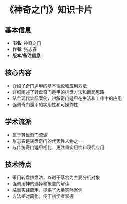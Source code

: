 # 《神奇之门》知识卡片

## 基本信息
- **书名**: 神奇之门
- **作者**: 张志春
- **版本/备注信息**:

## 核心内容
- 介绍了奇门遁甲的基本理论和应用方法
- 详细阐述了转盘奇门遁甲的排盘方法和断局思路
- 结合现代实际案例，讲解奇门遁甲在生活和工作中的应用
- 强调奇门遁甲的实用性和可操作性

## 学术流派
- 属于转盘奇门流派
- 张志春是转盘奇门的代表性人物之一
- 与传统奇门遁甲相比，更注重实用性和现代应用

## 技术特点
- 采用转盘排盘法，以时干落宫为主要分析对象
- 强调用神的选择和象意的解读
- 注重实践应用，提供了大量实际案例
- 方法相对简化，便于初学者掌握